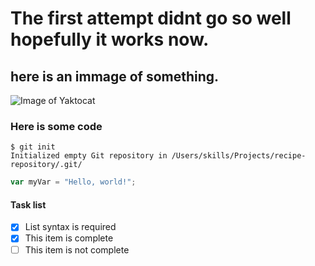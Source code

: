 # The first attempt didnt go so well hopefully it works now.
## here is an immage of something.
![Image of Yaktocat](https://octodex.github.com/images/yaktocat.png)

### Here is some code
```
$ git init
Initialized empty Git repository in /Users/skills/Projects/recipe-repository/.git/
```

``` javascript
var myVar = "Hello, world!";
```

#### Task list
- [x] List syntax is required
- [x] This item is complete
- [ ] This item is not complete
